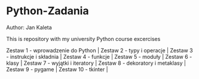 # Python-Zadania
Author: Jan Kaleta

This is repository with my university Python course excercises

Zestaw 1 - wprowadzenie do Python |
Zestaw 2 - typy i operacje |
Zestaw 3 - instrukcje i składnia |
Zestaw 4 - funkcje |
Zestaw 5 - moduły |
Zestaw 6 - klasy |
Zestaw 7 - wyjątki i iteratory |
Zestaw 8 - dekoratory i metaklasy |
Zestaw 9 - pygame |
Zestaw 10 - tkinter |